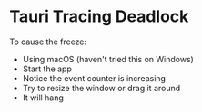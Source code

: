 # Tauri Tracing Deadlock

To cause the freeze:

- Using macOS (haven't tried this on Windows)
- Start the app
- Notice the event counter is increasing
- Try to resize the window or drag it around
- It will hang
